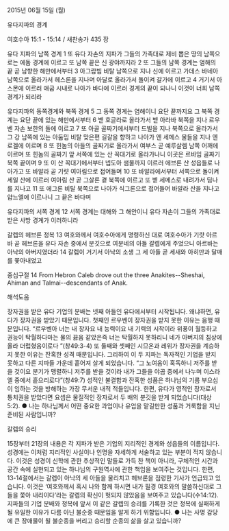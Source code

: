 2015년 06월 15일 (월)

유다지파의 경계



여호수아 15:1 - 15:14 / 새찬송가 435 장


유다 지파의 남쪽 경계
1 또 유다 자손의 지파가 그들의 가족대로 제비 뽑은 땅의 남쪽으로는 에돔 경계에 이르고 또 남쪽 끝은 신 광야까지라 2 또 그들의 남쪽 경계는 염해의 끝 곧 남향한 해만에서부터 3 아그랍빔 비탈 남쪽으로 지나 신에 이르고 가데스 바네아 남쪽으로 올라가서 헤스론을 지나며 아달로 올라가서 돌이켜 갈가에 이르고 4 거기서 아스몬에 이르러 애굽 시내로 나아가 바다에 이르러 경계의 끝이 되나니 이것이 너희 남쪽 경계가 되리라 

유다지파의 동쪽경계와 북쪽 경계
5 그 동쪽 경계는 염해이니 요단 끝까지요 그 북쪽 경계는 요단 끝에 있는 해만에서부터 
6 벧 호글라로 올라가서 벧 아라바 북쪽을 지나 르우벤 자손 보한의 돌에 이르고 7 또 아골 골짜기에서부터 드빌을 지나 북쪽으로 올라가서 그 강 남쪽에 있는 아둠밈 비탈 맞은편 길갈을 향하고 나아가 엔 세메스 물들을 지나 엔로겔에 이르며 8 또 힌놈의 아들의 골짜기로 올라가서 여부스 곧 예루살렘 남쪽 어깨에 이르며 또 힌놈의 골짜기 앞 서쪽에 있는 산 꼭대기로 올라가나니 이곳은 르바임 골짜기 북쪽 끝이며 9 또 이 산 꼭대기에서부터 넵도아 샘물까지 이르러 에브론 산 성읍들로 나아가고 또 바알라 곧 기럇 여아림으로 접어들며 10 또 바알라에서부터 서쪽으로 돌이켜 세일 산에 이르러 여아림 산 곧 그살론 곁 북쪽에 이르고 또 벧 세메스로 내려가서 딤나를 지나고 11 또 에그론 비탈 북쪽으로 나아가 식그론으로 접어들어 바알라 산을 지나고 얍느엘에 이르나니 그 끝은 바다며 

유다지파의 서쪽 경계
12 서쪽 경계는 대해와 그 해안이니 유다 자손이 그들의 가족대로 받은 사방 경계가 이러하니라 

갈렙의 헤브론 정복
13 여호와께서 여호수아에게 명령하신 대로 여호수아가 기럇 아르바 곧 헤브론을 유다 자손 중에서 분깃으로 여분네의 아들 갈렙에게 주었으니 아르바는 아낙의 아버지였더라 14 갈렙이 거기서 아낙의 소생 그 세 아들 곧 세새와 아히만과 달매를 쫓아내었고 

중심구절 14 From Hebron Caleb drove out the three Anakites--Sheshai, Ahiman and Talmai--descendants of Anak.

해석도움





장자권을 받은 유다
기업의 분배는 넷째 아들인 유다에서부터 시작됩니다. 왜냐하면, 유다가 장자권을 받았기 때문입니다. 첫째인 르우벤이 장자권을 받지 못한 이유는 음행 때문입니다. “르우벤아 너는 내 장자요 내 능력이요 내 기력의 시작이라 위풍이 월등하고 권능이 탁월하다마는 물의 끓음 같았은즉 너는 탁월하지 못하리니 네가 아버지의 침상에 올라 더럽혔음이로다 ”(창49:3-4) 또 둘째와 셋째인 시므온과 레위가 장자권을 계승하지 못한 이유는 잔혹한 성격 때문입니다. 그리하여 이 두 지파는 독자적인 기업을 받지 못하고 다른 지파들 가운데 흩어져 살게 되었습니다. “그 노여움이 혹독하니 저주를 받을 것이요 분기가 맹렬하니 저주를 받을 것이라 내가 그들을 야곱 중에서 나누며 이스라엘 중에서 흩으리로다”(창49:7) 성적인 불결함과 잔혹한 성품은 하나님의 기름 부으심이 임하는 것을 방해하는 가장 무서운 내적 적들입니다. 한편, 유다가 영적인 장자로서 통치권을 받았다면 요셉은 물질적인 장자로서 두 배의 분깃을 받게 되었습니다(대상 5:2).
●  나는 하나님께서 어떤 중요한 과업이나 유업을 맡길만한 성품과 거룩함을 지닌 준비된 사람입니까? 


갈렙의 승리

15장부터 21장의 내용은 각 지파가 받은 기업의 지리적인 경계와 성읍들의 이름입니다. 성경에는 이처럼 지리적인 사실이나 인명을 자세하게 서술하고 있는 부분이 적지 않습니다. 이것은 성경이 신학에 관한 추상적인 말들로 가득 찬 책이 아니라, 구체적인 시간과 공간 속에 실현되고 있는 하나님의 구원역사에 관한 책임을 보여주는 것입니다. 한편, 13-14절에서는 갈렙이 아낙의 세 아들을 물리치고 헤브론을 점령한 기사가 언급되고 있습니다. 이것은 ‘여호와께서 혹시 나와 함께 하시면 내가 필경 여호와의 말씀하신대로 그들을 쫓아 내리이다’라는 갈렙의 확신이 헛되지 않았음을 보여주고 있습니다(수14:12). 지파들의 기업 분배와 정복에 앞서 이 같은 갈렙의 승리를 기록한 것은 정복에 실패하게 될 유일한 이유가 다름 아닌 불순종 때문임을 알게 하기 위함입니다.
●  나는 사명 감당에 큰 장애물이 될 불순종을 버리고 승리할 순종의 삶을 살고 있습니까?